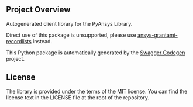 Project Overview
----------------
Autogenerated client library for the PyAnsys Library.

Direct use of this package is unsupported, please use [ansys-grantami-recordlists](https://github.com/pyansys/grantami-recordlists) instead.

This Python package is automatically generated by the [Swagger Codegen](https://github.com/swagger-api/swagger-codegen) project.

License
-------
The library is provided under the terms of the MIT license. You can find
the license text in the LICENSE file at the root of the repository.
